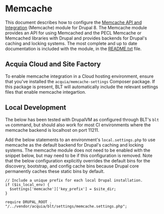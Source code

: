 # Memcache

This document describes how to configure the [Memcache API and Integration](https://www.drupal.org/project/memcache) (Memcache) module for Drupal 8. The Memcache module provides an API for using Memcached and the PECL Memcache or Memcached libraries with Drupal and provides backends for Drupal's caching and locking systems. The most complete and up to date documentation is included with the module, in the [README.txt](http://cgit.drupalcode.org/memcache/tree/README.txt?h=8.x-2.x) file.

## Acquia Cloud and Site Factory

To enable memcache integration in a Cloud hosting environment, ensure that you've installed the `acquia/memcache-settings` Composer package. If this package is present, BLT will automatically include the relevant settings files that enable memcache integartion.

## Local Development

The below has been tested with DrupalVM as configured through BLT's `blt vm` command, but should also work for most CI environments where the memcache backend is localhost on port 11211.

Add the below statements to an environment's `local.settings.php` to use memcache as the default backend for Drupal's caching and locking systems. The memcache module does not need to be enabled with the snippet below, but may need to be if this configuration is removed. Note that the below configuration explicitly overrides the default bins for the discovery, bootstrap, and config cache bins because Drupal core permanently caches these static bins by default.

```
// Include a unique prefix for each local Drupal installation.
if ($is_local_env) {
  $settings['memcache']['key_prefix'] = $site_dir;
}

require DRUPAL_ROOT . "/../vendor/acquia/blt/settings/memcache.settings.php";
```
